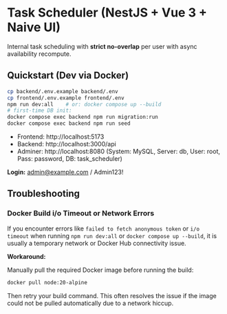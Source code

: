 # Task Scheduler (NestJS + Vue 3 + Naive UI)

Internal task scheduling with **strict no-overlap** per user with async availability recompute.

## Quickstart (Dev via Docker)

```bash
cp backend/.env.example backend/.env
cp frontend/.env.example frontend/.env
npm run dev:all    # or: docker compose up --build
# first-time DB init:
docker compose exec backend npm run migration:run
docker compose exec backend npm run seed
```

- Frontend: http://localhost:5173
- Backend:  http://localhost:3000/api
- Adminer:  http://localhost:8080 (System: MySQL, Server: db, User: root, Pass: password, DB: task_scheduler)


**Login:** admin@example.com / Admin123!

## Troubleshooting

### Docker Build i/o Timeout or Network Errors

If you encounter errors like `failed to fetch anonymous token` or `i/o timeout` when running `npm run dev:all` or `docker compose up --build`, it is usually a temporary network or Docker Hub connectivity issue.

**Workaround:**

Manually pull the required Docker image before running the build:

```bash
docker pull node:20-alpine
```

Then retry your build command. This often resolves the issue if the image could not be pulled automatically due to a network hiccup.
